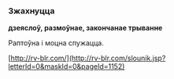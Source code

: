 ### Зжахнуцца
**дзеяслоў, размоўнае, закончанае трыванне**

Раптоўна і моцна спужацца.

<a rel="author">[http://rv-blr.com/](http://rv-blr.com/slounik.jsp?letterId=0&maskId=0&pageId=1152)</a>
